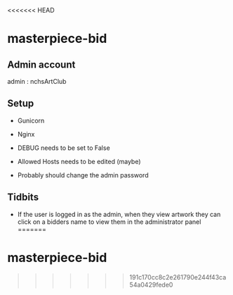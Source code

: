 <<<<<<< HEAD
# masterpiece-bid

## Admin account

admin : nchsArtClub

## Setup

- Gunicorn
- Nginx


- DEBUG needs to be set to False
- Allowed Hosts needs to be edited (maybe)
- Probably should change the admin password

## Tidbits

- If the user is logged in as the admin, when they view artwork they can click on a bidders name to view them in the administrator panel
=======
# masterpiece-bid
>>>>>>> 191c170cc8c2e261790e244f43ca54a0429fede0
